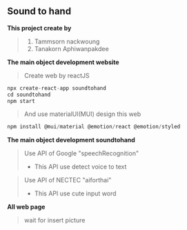 ## Sound to hand
**This project create by**
> 1. Tammsorn nackwoung
> 2. Tanakorn Aphiwanpakdee

**The main object development website**
> Create web by reactJS
```js
npx create-react-app soundtohand
cd soundtohand
npm start
```
> And use materialUI(MUI) design this web
```js
npm install @mui/material @emotion/react @emotion/styled
```

**The main object development soundtohand**
> Use API of Google "speechRecognition"
> - This API use detect voice to text

> Use API of NECTEC "aiforthai"
> - This API use cute input word

**All web page**
> wait for insert picture
